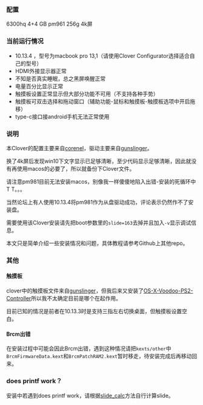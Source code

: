 ### 配置

6300hq 4+4 GB pm961 256g 4k屏

### 当前运行情况

- 10.13.4 ，型号为macbook pro 13,1（请使用Clover Configurator选择适合自己的型号）
- HDMI外接显示器正常
- 不知是否真实睡眠，总之黑屏唤醒正常
- 电量百分比显示正常
- 触摸板设置正常显示但大部分功能不可用（不支持各种手势）
- 触摸板可双击选择和拖动窗口（辅助功能-鼠标和触摸板-触摸板选项中开启拖移）
- type-c接口接android手机无法正常使用

### 说明

本Clover的配置主要来自[corenel](https://github.com/corenel/XPS9550-macOS)，驱动主要来自[gunslinger](https://github.com/gunslinger23/XPS15-9560-High-Sierra)。

换了4k屏后发现win10下文字显示已足够清晰，至少代码显示足够清晰，因此就没有再使用macos的必要了，所以就备份下Clover文件。

请注意pm981目前无法安装macos，别像我一样傻傻地陷入出错-安装的死循环中T T。。。

当然论坛上有人使用10.13.4将pm981作为从盘驱动成功，评论表示仍然作不了安装盘。

需要使用该Clover安装请先把boot参数里的`slide=163`去掉并且加入`-v`显示调试信息。

本文只是简单介绍一些安装情况和问题，具体教程请参考Github上其他repo。

### 其他

#### 触摸板

clover中的触摸板文件来自[gunslinger](https://github.com/gunslinger23/XPS15-9560-High-Sierra)，但我后来又安装了[OS-X-Voodoo-PS2-Controller](https://github.com/RehabMan/OS-X-Voodoo-PS2-Controller/wiki/How-to-Install)所以我不太确定目前是哪个在起作用。

目前已知的情况是前者在10.13.3时是支持三指左右切换桌面，但触摸板设置空白。

#### Brcm出错

在安装过程中可能会因此Brcm出错，遇到这种情况请把`kexts/other`中`BrcmFirmwareData.kext`和`BrcmPatchRAM2.kext`暂时移走，待安装完成后再移动回来。

### does printf work？

安装中若遇到does printf work，请根据[slide_calc](https://github.com/wmchris/DellXPS15-9550-OSX/blob/10.13/Additional/slide_calc.md)方法自行计算slide。



